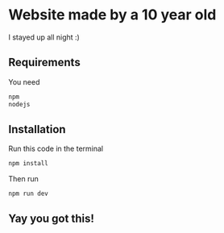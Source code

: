 # Website made by a 10 year old

I stayed up all night :)

## Requirements

You need
```bash
npm
nodejs
```

## Installation

Run this code in the terminal

```bash
npm install
```

Then run
```bash
npm run dev
```

## Yay you got this!